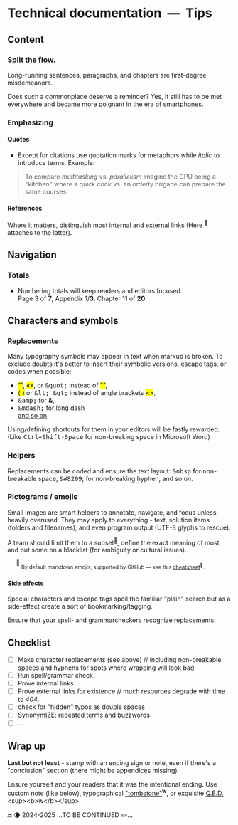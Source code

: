 # Technical documentation&nbsp;&nbsp;&mdash;&nbsp;&nbsp;Tips

## Content

### Split the flow.

Long-running sentences, paragraphs, and chapters are first-degree misdemeanors.

Does such a commonplace deserve a reminder? Yes, it still has to be met everywhere and became more poignant in the era of smartphones.

### Emphasizing

#### Quotes

* Except for citations use quotation marks for metaphors while _italic_ to introduce terms. Example:
> To compare _multitasking_ vs. _parallelism_ imagine the CPU being a "kitchen" where a quick cook vs. an orderly brigade can prepare the same courses.

#### References

Where it matters, distinguish most internal and external links (Here <sup>🔗</sup> attaches to the latter).

## Navigation 

### Totals

* Numbering totals will keep readers and editors focused.\
Page 3 of **7**, Appendix 1/**3**, Chapter 11 of **20**.

## Characters and symbols 

### Replacements

Many typography symbols may appear in text when markup is broken. To exclude doubts it's better to insert their symbolic versions, escape tags, or codes when possible:

* <mark>“”</mark>, <mark>«»</mark>, or <tt>\&quot;</tt> instead of <mark>""</mark>,
* <mark>⟨ ⟩</mark> or <tt>\&lt; \&gt;</tt> instead of angle brackets <mark><></mark>,
* <tt>\&amp;</tt> for **&**,
* <tt>\&mdash;</tt> for long dash\
[and so on](https://www.w3schools.com/html/html_entities.asp).

Using/defining shortcuts for them in your editors will be fastly rewarded. (Like <tt>Ctrl+Shift-Space</tt> for non-breaking space in Microsoft Word)

### Helpers

Replacements can be coded and ensure the text layout: <tt>\&nbsp</tt> for non-breakable space, <tt>\&#8209</tt>; for non-breaking hyphen, and so on.

### Pictograms / emojis

Small images are smart helpers to annotate, navigate, and focus unless heavily overused. They may apply to everything - text, solution items (folders and filenames), and even program output (UTF-8 glyphs to rescue).

A team should limit them to a subset<sup>🍋</sup>, define the exact meaning of most, and put some on a blacklist (for ambiguity or cultural issues).

&nbsp;&nbsp;&nbsp;&nbsp;&nbsp;<sup>🍋</sup> <sub>By default markdown emojis, supported by GitHub &mdash; see this [cheatsheet](https://github.com/ikatyang/emoji-cheat-sheet/blob/master/README.md)<sup>🔗</sup>.</sub>

#### Side effects

Special characters and escape tags spoil the familiar "plain" search but as a side-effect create a sort of bookmarking/tagging.

Ensure that your spell- and grammarcheckers recognize replacements.

## Checklist

- [ ] Make character replacements (see above)
// including non-breakable spaces and hyphens for spots where wrapping will look bad
- [ ]  Run spell/grammar check.
- [ ] Prove internal links
- [ ] Prove external links for existence
// much resources degrade with time to _404_. 
- [ ] check for "hidden" typos as double spaces
- [ ] SynonymIZE: repeated terms and buzzwords.
- [ ] ...

## Wrap up

**Last but not least** - stamp with an ending sign or note, even if there's a "conclusion" section (there might be appendices missing).

Ensure yourself and your readers that it was the intentional ending. Use custom note (like below), typographical ["tombstone"](https://en.wikipedia.org/wiki/Tombstone_(typography))<sup><b>w</b></sup>, or exquisite [Q.E.D.](https://en.wikipedia.org/wiki/Q.E.D.)<sup><b>w</b></sup>

🔚 🌘 2024-2025 ...TO BE CONTINUED ✏️...

